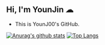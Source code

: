 ## Hi, I'm YounJin ☁

<ul>
 <li>This is YounJ00's GitHub.
</li>
</ul>

[![Anurag's github stats](https://github-readme-stats.vercel.app/api?username=YounJ00)](https://github.com/anuraghazra/github-readme-stats)
[![Top Langs](https://github-readme-stats.vercel.app/api/top-langs/?username=YounJ00&layout=compact)](https://github.com/anuraghazra/github-readme-stats)

<!--
**YounJ00/YounJ00** is a ✨ _special_ ✨ repository because its `README.md` (this file) appears on your GitHub profile.

Here are some ideas to get you started:

- 🔭 I’m currently working on ...
- 🌱 I’m currently learning ...
- 👯 I’m looking to collaborate on ...
- 🤔 I’m looking for help with ...
- 💬 Ask me about ...
- 📫 How to reach me: ...
- 😄 Pronouns: ...
- ⚡ Fun fact: ...
-->
